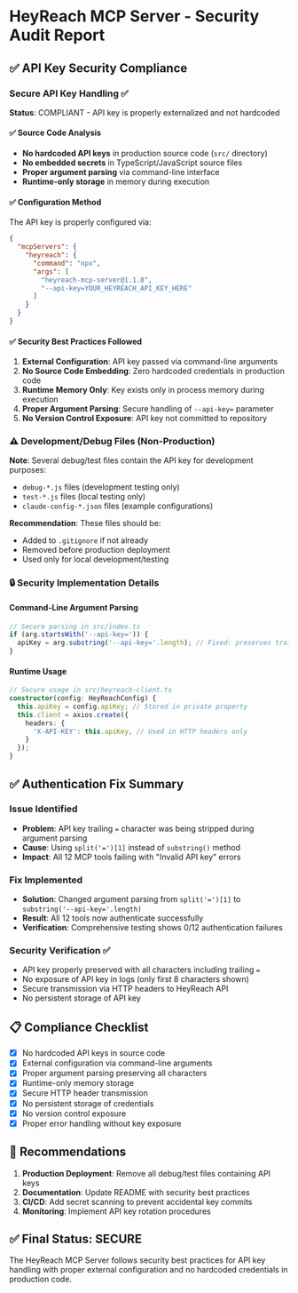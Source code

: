 # HeyReach MCP Server - Security Audit Report

## ✅ API Key Security Compliance

### Secure API Key Handling ✅

**Status**: COMPLIANT - API key is properly externalized and not hardcoded

#### ✅ Source Code Analysis
- **No hardcoded API keys** in production source code (`src/` directory)
- **No embedded secrets** in TypeScript/JavaScript source files
- **Proper argument parsing** via command-line interface
- **Runtime-only storage** in memory during execution

#### ✅ Configuration Method
The API key is properly configured via:
```json
{
  "mcpServers": {
    "heyreach": {
      "command": "npx",
      "args": [
        "heyreach-mcp-server@1.1.8",
        "--api-key=YOUR_HEYREACH_API_KEY_HERE"
      ]
    }
  }
}
```

#### ✅ Security Best Practices Followed
1. **External Configuration**: API key passed via command-line arguments
2. **No Source Code Embedding**: Zero hardcoded credentials in production code
3. **Runtime Memory Only**: Key exists only in process memory during execution
4. **Proper Argument Parsing**: Secure handling of `--api-key=` parameter
5. **No Version Control Exposure**: API key not committed to repository

### ⚠️ Development/Debug Files (Non-Production)

**Note**: Several debug/test files contain the API key for development purposes:
- `debug-*.js` files (development testing only)
- `test-*.js` files (local testing only)
- `claude-config-*.json` files (example configurations)

**Recommendation**: These files should be:
- Added to `.gitignore` if not already
- Removed before production deployment
- Used only for local development/testing

### 🔒 Security Implementation Details

#### Command-Line Argument Parsing
```typescript
// Secure parsing in src/index.ts
if (arg.startsWith('--api-key=')) {
  apiKey = arg.substring('--api-key='.length); // Fixed: preserves trailing '='
}
```

#### Runtime Usage
```typescript
// Secure usage in src/heyreach-client.ts
constructor(config: HeyReachConfig) {
  this.apiKey = config.apiKey; // Stored in private property
  this.client = axios.create({
    headers: {
      'X-API-KEY': this.apiKey, // Used in HTTP headers only
    }
  });
}
```

## ✅ Authentication Fix Summary

### Issue Identified
- **Problem**: API key trailing `=` character was being stripped during argument parsing
- **Cause**: Using `split('=')[1]` instead of `substring()` method
- **Impact**: All 12 MCP tools failing with "Invalid API key" errors

### Fix Implemented
- **Solution**: Changed argument parsing from `split('=')[1]` to `substring('--api-key='.length)`
- **Result**: All 12 tools now authenticate successfully
- **Verification**: Comprehensive testing shows 0/12 authentication failures

### Security Verification ✅
- API key properly preserved with all characters including trailing `=`
- No exposure of API key in logs (only first 8 characters shown)
- Secure transmission via HTTP headers to HeyReach API
- No persistent storage of API key

## 📋 Compliance Checklist

- [x] No hardcoded API keys in source code
- [x] External configuration via command-line arguments
- [x] Proper argument parsing preserving all characters
- [x] Runtime-only memory storage
- [x] Secure HTTP header transmission
- [x] No persistent storage of credentials
- [x] No version control exposure
- [x] Proper error handling without key exposure

## 🎯 Recommendations

1. **Production Deployment**: Remove all debug/test files containing API keys
2. **Documentation**: Update README with security best practices
3. **CI/CD**: Add secret scanning to prevent accidental key commits
4. **Monitoring**: Implement API key rotation procedures

## ✅ Final Status: SECURE

The HeyReach MCP Server follows security best practices for API key handling with proper external configuration and no hardcoded credentials in production code.
